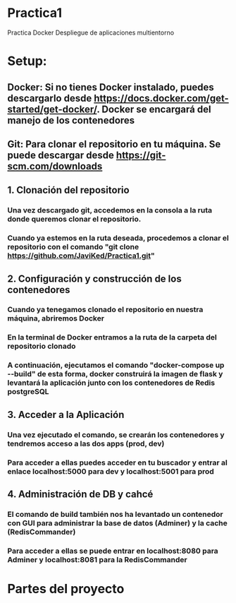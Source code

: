 
# Practica1
Practica Docker Despliegue de aplicaciones multientorno
# Setup:
## Docker: Si no tienes Docker instalado, puedes descargarlo desde https://docs.docker.com/get-started/get-docker/. Docker se encargará del manejo de los contenedores
## Git: Para clonar el repositorio en tu máquina. Se puede descargar desde https://git-scm.com/downloads
## 1. Clonación del repositorio
### Una vez descargado git, accedemos en la consola a la ruta donde queremos clonar el repositorio.
### Cuando ya estemos en la ruta deseada, procedemos a clonar el repositorio con el comando "git clone https://github.com/JaviKed/Practica1.git"
## 2. Configuración y construcción de los contenedores
### Cuando ya tenegamos clonado el repositorio en nuestra máquina, abriremos Docker
### En la terminal de Docker entramos a la ruta de la carpeta del repositorio clonado
### A continuación, ejecutamos el comando "docker-compose up --build" de esta forma, docker construirá la imagen de flask y levantará la aplicación junto con los contenedores de Redis postgreSQL
## 3. Acceder a la Aplicación
### Una vez ejecutado el comando, se crearán los contenedores y tendremos acceso a las dos apps (prod, dev)
### Para acceder a ellas puedes acceder en tu buscador y entrar al enlace localhost:5000 para dev y localhost:5001 para prod
## 4. Administración de DB y cahcé
### El comando de build también nos ha levantado un contenedor con GUI para administrar la base de datos (Adminer) y la cache (RedisCommander)
### Para acceder a ellas se puede entrar en localhost:8080 para Adminer y localhost:8081 para la RedisCommander


# Partes del proyecto


